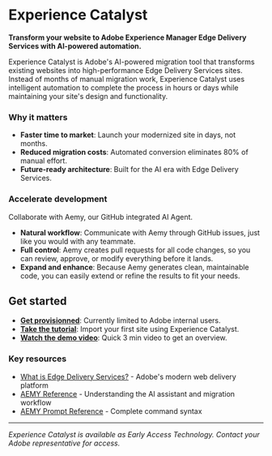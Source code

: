 # Experience Catalyst

**Transform your website to Adobe Experience Manager Edge Delivery Services with AI-powered automation.**

Experience Catalyst is Adobe's AI-powered migration tool that transforms existing websites into high-performance Edge Delivery Services sites. Instead of months of manual migration work, Experience Catalyst uses intelligent automation to complete the process in hours or days while maintaining your site's design and functionality.

### Why it matters

- **Faster time to market**: Launch your modernized site in days, not months.
- **Reduced migration costs**: Automated conversion eliminates 80% of manual effort.
- **Future-ready architecture**: Built for the AI era with Edge Delivery Services.

### Accelerate development

Collaborate with Aemy, our GitHub integrated AI Agent.

- **Natural workflow**: Communicate with Aemy through GitHub issues, just like you would with any teammate.
- **Full control**: Aemy creates pull requests for all code changes, so you can review, approve, or modify everything before it lands.
- **Expand and enhance**: Because Aemy generates clean, maintainable code, you can easily extend or refine the results to fit your needs.

## Get started

- **[Get provisionned](support.md)**: Currently limited to Adobe internal users.
- **[Take the tutorial](tutorial.md)**: Import your first site using Experience Catalyst.
- **[Watch the demo video](https://adobe.sharepoint.com/:v:/s/AEMDemos/EcBetvTtRG9OuISZgF8czQkBheNgsTf28DhEg9LN-VDVEw)**: Quick 3 min video to get an overview.

### Key resources

- [What is Edge Delivery Services?](https://www.aem.live/) - Adobe's modern web delivery platform
- [AEMY Reference](aemy-reference.md) - Understanding the AI assistant and migration workflow
- [AEMY Prompt Reference](aemy-prompts.md) - Complete command syntax

---

*Experience Catalyst is available as Early Access Technology. Contact your Adobe representative for access.*
